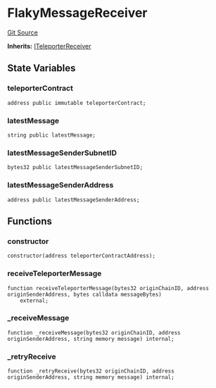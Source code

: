 # FlakyMessageReceiver
[Git Source](https://github.com/ava-labs/teleporter/blob/dde09fbf56cc395da6bfd76c7f894a3cf5b2cd9e/src/Teleporter/tests/RetryMessageExecutionTests.t.sol)

**Inherits:**
[ITeleporterReceiver](/src/Teleporter/ITeleporterReceiver.sol/interface.ITeleporterReceiver.md)


## State Variables
### teleporterContract

```solidity
address public immutable teleporterContract;
```


### latestMessage

```solidity
string public latestMessage;
```


### latestMessageSenderSubnetID

```solidity
bytes32 public latestMessageSenderSubnetID;
```


### latestMessageSenderAddress

```solidity
address public latestMessageSenderAddress;
```


## Functions
### constructor


```solidity
constructor(address teleporterContractAddress);
```

### receiveTeleporterMessage


```solidity
function receiveTeleporterMessage(bytes32 originChainID, address originSenderAddress, bytes calldata messageBytes)
    external;
```

### _receiveMessage


```solidity
function _receiveMessage(bytes32 originChainID, address originSenderAddress, string memory message) internal;
```

### _retryReceive


```solidity
function _retryReceive(bytes32 originChainID, address originSenderAddress, string memory message) internal;
```

